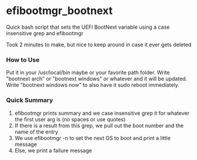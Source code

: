 # efibootmgr_bootnext
Quick bash script that sets the UEFI BootNext variable using a case insensitive grep and efibootmgr 

Took 2 minutes to make, but nice to keep around in case it ever gets deleted

### How to Use
Put it in your /usr/local/bin maybe or your favorite path folder.
Write "bootnext arch" or "bootnext windows" or whatever and it will be updated.
Write "bootnext windows now" to also have it sudo reboot immediately.

### Quick Summary

 1. efibootmgr prints summary and we case insensitive grep it for whatever the first user arg is (no spaces or use quotes)
 2. If there is a result from this grep, we pull out the boot number and the name of the entry
 3. We use efibootmgr -n to set the next OS to boot and print a little message
 4. Else, we print a failure message
